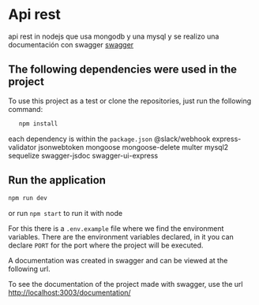 # Api rest

api rest in nodejs que usa mongodb y una mysql y se realizo una documentación con swagger [swagger](https://swagger.io/)

## The following dependencies were used in the project

To use this project as a test or clone the repositories, just run the following command:


```sh
   npm install
```

each dependency is within the `package.json`
@slack/webhook
express-validator
jsonwebtoken
mongoose
mongoose-delete
multer
mysql2
sequelize
swagger-jsdoc
swagger-ui-express

## Run the application
 ```sh
 npm run dev
 ```
 or run `npm start` to run it with node

 For this there is a `.env.example` file where we find the environment variables. There are the environment variables declared, in it you can declare `PORT` for the port where the project will be executed.


A documentation was created in swagger and can be viewed at the following url.


To see the documentation of the project made with swagger, use the url  [http://localhost:3003/documentation/](http://localhost:3003/documentation/)